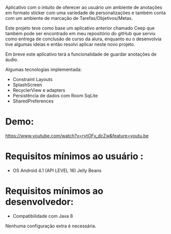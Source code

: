 Aplicativo com o intuito de oferecer ao usuário um ambiente de anotações em formato sticker com uma variedade de personalizações e também conta com um ambiente de marcação de Tarefas/Objetivos/Metas.

Este projeto teve como base um aplicativo anterior chamado Ceep que também pode ser encontrado em meu repositório do gitHub que serviu como entrega de conclusão de curso da alura, enquanto eu o desenvolvia tive algumas ideias e então resolvi aplicar neste novo projeto.

Em breve este aplicativo terá a funcionalidade de guardar anotações de áudio.

Algumas tecnologias implementada:
- Constraint Layouts
- SplashScreen
- RecyclerView e adapters 
- Persistência de dados com Room SqLite
- SharedPreferences
# Demo: 
https://www.youtube.com/watch?v=rvtOFv_dcZw&feature=youtu.be
# Requisitos mínimos ao usuário :
 - OS Android 4.1 (API LEVEL 16) Jelly Beans
	
# Requisitos mínimos ao desenvolvedor:
 - Compatibilidade com Java 8

Nenhuma configuração extra é necessária.

